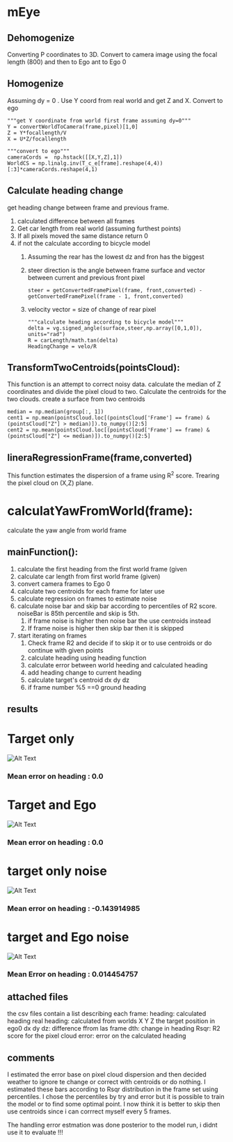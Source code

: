 # mEye

## Dehomogenize
Converting P coordinates to 3D. Convert to camera image using the focal length (800) and then to Ego ant to Ego 0
## Homogenize
Assuming  dy = 0 . Use Y coord from real world and get Z and X. Convert to ego

    """get Y coordinate from world first frame assuming dy=0"""  
	Y = convertWorldToCamera(frame,pixel)[1,0]  	  
	Z = Y*focallength/V  
	X = U*Z/focallength
	
	"""convert to ego"""  
	cameraCords =  np.hstack([[X,Y,Z],1])  
	WorldCS = np.linalg.inv(T_c_e[frame].reshape(4,4))[:3]*cameraCords.reshape(4,1)
	
## Calculate heading change
get heading change between frame and previous frame. 

 1. calculated difference between all frames 
 2. Get car length from real world (assuming furthest points)
 3. If all pixels moved the same distance return 0
 4. if not the calculate according to bicycle model
	 1. Assuming the rear has the lowest dz and fron has the biggest 
	 2. steer direction is the angle between frame surface and vector between current and previous front pixel

	    `steer = getConvertedFramePixel(frame, front,converted) - getConvertedFramePixel(frame - 1, front,converted)`
	 3. velocity vector = size of change of rear pixel
						
			"""calculate heading according to bicycle model"""  
			delta = vg.signed_angle(surface,steer,np.array([0,1,0]), units="rad")
			R = carLength/math.tan(delta)  
			HeadingChange = velo/R

##  TransformTwoCentroids(pointsCloud):
This function is an attempt to correct noisy data.
calculate the median of Z coordinates and divide the pixel cloud to two. 
Calculate the centroids for the two clouds.
create a surface from two centroids

    median = np.median(group[:, 1])  
	cent1 = np.mean(pointsCloud.loc[(pointsCloud['Frame'] == frame) & (pointsCloud["Z"] > median)]).to_numpy()[2:5]  
	cent2 = np.mean(pointsCloud.loc[(pointsCloud['Frame'] == frame) & (pointsCloud["Z"] <= median)]).to_numpy()[2:5]

 ## lineraRegressionFrame(frame,converted)
 This function estimates the dispersion of a frame using R<sup>2</sup> score. Trearing the pixel cloud on (X,Z) plane.
 

# calculatYawFromWorld(frame):
   calculate the yaw angle from world frame

## mainFunction():
1. calculate the first heading from the first world frame (given
2. calculate car length from first world frame (given)
3. convert camera frames to Ego 0
4. calculate two  centroids for each frame for later use
5. calculate regression on frames to estimate noise
6. calculate noise bar and skip bar according to percentiles of R2 score. noiseBar  is 85th percentile and skip is 5th.  
	1. if frame noise is higher then noise bar the use centroids instead
	2. If frame noise is higher then skip bar then it is skipped
7. start iterating on frames
	1. Check frame R2 and decide if to skip it or to use centroids or do continue with given points
	2. calculate heading using heading function
	3. calculate error between world heeding and calculated heading
	4. add heading change to current heading
	5. calculate target's centroid dx dy dz
	6. if frame number %5 ==0 ground heading

## results

# Target only

![Alt Text](/plots/targetOnly.png)
### Mean error on heading : 0.0
# Target and Ego
![Alt Text](/plots/TargetEgo.png)
### Mean error on heading : 0.0
# target only noise
![Alt Text](/plots/noisetargetOnly.png)
### Mean error on heading : -0.143914985

# target and Ego noise
![Alt Text](/plots/TargetEgoNoise.png)
### Mean Error on heading : 0.014454757

## attached files
the csv files contain a list describing each frame: 
heading: calculated heading
real heading: calculated from worlds
X Y Z the target position in ego0
dx dy dz: difference ffrom las frame
dth: change in heading
Rsqr: R2 score for the pixel cloud
error: error on the calculated heading
## comments
I estimated the error base on pixel cloud dispersion and then decided weather to ignore te change or correct with centroids or do nothing.
I estimated these bars according to Rsqr distribution in the frame set using percentiles.
I chose the percentiles by try and error but it is possible to train the model or to find some optimal point.
I now think it is better to skip then use centroids since i can corrrect myself every 5 frames.

The handling error estmation was done posterior to the model run, i didnt use it to evaluate !!!
